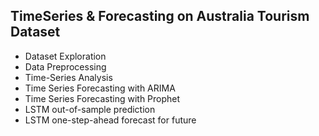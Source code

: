 ## TimeSeries & Forecasting on Australia Tourism Dataset

- Dataset Exploration
- Data Preprocessing
- Time-Series Analysis
- Time Series Forecasting with ARIMA
- Time Series Forecasting with Prophet
- LSTM out-of-sample prediction
- LSTM one-step-ahead forecast for future

